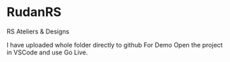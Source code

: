 # RudanRS
RS Ateliers &amp; Designs

I have uploaded whole folder directly to github
For Demo Open the project in VSCode and use Go Live.
